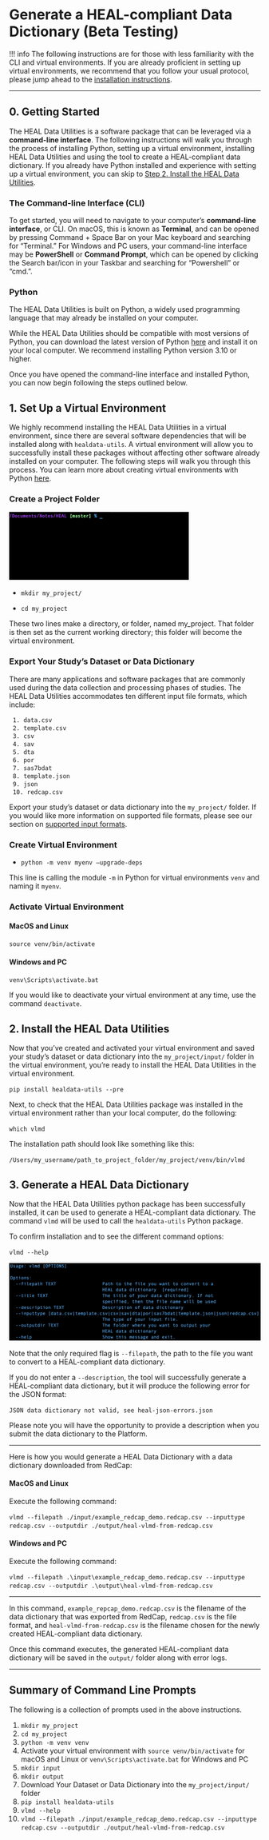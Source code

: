 # Generate a HEAL-compliant Data Dictionary (Beta Testing)

!!! info
     The following instructions are for those with less familiarity with the CLI and virtual environments. If you are already proficient in setting up virtual environments, we recommend that you follow your usual protocol, please jump ahead to the [installation instructions](#2-install-the-heal-data-utilities). 

---

## 0. Getting Started 

The HEAL Data Utilities is a software package that can be leveraged via a **command-line interface**. The following instructions will walk you through the process of installing Python, setting up a virtual environment, installing HEAL Data Utilities and using the tool to create a HEAL-compliant data dictionary. If you already have Python installed and experience with  setting up a virtual environment, you can skip to  [Step 2. Install the HEAL Data Utilities](#2-install-the-heal-data-utilities).

### The Command-line Interface (CLI)

To get started, you will need to navigate to your computer’s **command-line interface**, or CLI. On macOS, this is known as **Terminal**, and can be opened by pressing Command + Space Bar on your Mac keyboard and searching for “Terminal.” For Windows and PC users, your command-line interface may be **PowerShell** or **Command Prompt**, which can be opened by clicking the Search bar/icon in your Taskbar and searching for “Powershell” or “cmd.”. 

### Python

The HEAL Data Utilities is built on Python, a widely used programming language that may   already be installed on your computer.

While the HEAL Data Utilities should be compatible with most versions of Python, you can download the latest version of Python [here](https://www.python.org/downloads/) and install it on your local computer. We recommend installing Python version 3.10 or higher. 

Once you have opened the command-line interface and installed Python, you can now begin following the steps outlined below. 

## 1. Set Up a Virtual Environment

We highly recommend installing the HEAL Data Utilities in a virtual environment, since there are several software dependencies that will be installed along with `healdata-utils`. A virtual environment will allow you to successfully install these packages without affecting other software already installed on your computer. The following steps will walk you through this process. You can learn more about creating virtual environments with Python [here](https://docs.python.org/3/library/venv.html).  


### Create a Project Folder

![](../img/create_project_folder.gif)

- `mkdir my_project/`

- `cd my_project `

These two lines make a directory, or folder, named my_project. That folder is then set as the current working directory; this folder will become the virtual environment. 

### Export Your Study’s Dataset or Data Dictionary

There are many applications and software packages that are commonly used during the data collection and processing phases of studies. The HEAL Data Utilities accommodates ten different input file formats, which include:

     1. data.csv
     2. template.csv
     3. csv
     4. sav
     5. dta
     6. por
     7. sas7bdat
     8. template.json
     9. json
     10. redcap.csv 

Export your study’s dataset or data dictionary into the `my_project/` folder. If you would like more information on supported file formats, please see our section on [supported input formats](resources/supported_input_formats.md). 

### Create Virtual Environment

- `python -m venv myenv –upgrade-deps`

This line is calling the module `-m` in Python for virtual environments `venv` and naming it `myenv`. 

### Activate Virtual Environment

#### MacOS and Linux

`source venv/bin/activate`

#### Windows and PC

`venv\Scripts\activate.bat`

If you would like to deactivate your virtual environment at any time, use the command `deactivate`.

## 2. Install the HEAL Data Utilities 

Now that you’ve created and activated your virtual environment and saved your study’s dataset or data dictionary into the `my_project/input/` folder in the virtual environment, you’re ready to install the HEAL Data Utilities in the virtual environment. 

`pip install healdata-utils --pre`

Next, to check that the HEAL Data Utilities package was installed in the virtual environment rather than your local computer, do the following:

`which vlmd`

The installation path should look like something like this:

`/Users/my_username/path_to_project_folder/my_project/venv/bin/vlmd`

## 3. Generate a HEAL Data Dictionary 

Now that the HEAL Data Utilities python package has been successfully installed, it can be used to generate a HEAL-compliant data dictionary. The command `vlmd` will be used to call the `healdata-utils` Python package. 

To confirm installation and to see the different command options:

`vlmd --help`

![](../img/vlmd_options.png)

Note that the only required flag is `--filepath`, the path to the file you want to convert to a HEAL-compliant data dictionary. 

If you do not enter a `--description`, the tool will successfully generate a HEAL-compliant data dictionary, but it will produce the following error for the JSON format: 

`JSON data dictionary not valid, see heal-json-errors.json`

Please note you will have the opportunity to provide a description when you submit the data dictionary to the Platform. 


---

Here is how you would generate a HEAL Data Dictionary with a data dictionary downloaded from RedCap:

#### MacOS and Linux

Execute the following command: 

`vlmd --filepath ./input/example_redcap_demo.redcap.csv --inputtype redcap.csv --outputdir ./output/heal-vlmd-from-redcap.csv`

#### Windows and PC

Execute the following command: 

`vlmd --filepath .\input\example_redcap_demo.redcap.csv --inputtype redcap.csv --outputdir .\output\heal-vlmd-from-redcap.csv`

---

In this command, `example_repcap_demo.redcap.csv` is the filename of the data dictionary that was exported from RedCap, `redcap.csv` is the file format, and `heal-vlmd-from-redcap.csv` is the filename chosen for the newly created HEAL-compliant data dictionary.

Once this command executes, the generated HEAL-compliant data dictionary will be saved in the `output/` folder along with error logs. 

---

## Summary of Command Line Prompts

The following is a collection of prompts used in the above instructions. 

1. `mkdir my_project`
2. `cd my_project`
3. `python -m venv venv`
4. Activate your virtual environment with `source venv/bin/activate` for macOS and Linux or `venv\Scripts\activate.bat` for Windows and PC
5. `mkdir input`
6. `mkdir output`
7. Download Your Dataset or Data Dictionary into the `my_project/input/` folder
8. `pip install healdata-utils`
9. `vlmd --help`
10. `vlmd --filepath ./input/example_redcap_demo.redcap.csv --inputtype redcap.csv --outputdir ./output/heal-vlmd-from-redcap.csv`
